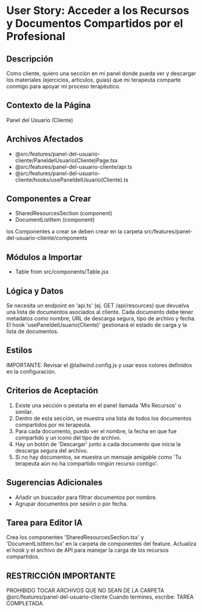 # User Story: Acceder a los Recursos y Documentos Compartidos por el Profesional

## Descripción
Como cliente, quiero una sección en mi panel donde pueda ver y descargar los materiales (ejercicios, artículos, guías) que mi terapeuta comparte conmigo para apoyar mi proceso terapéutico.

## Contexto de la Página
Panel del Usuario (Cliente)

## Archivos Afectados
- @src/features/panel-del-usuario-cliente/PaneldelUsuario(Cliente)Page.tsx
- @src/features/panel-del-usuario-cliente/api.ts
- @src/features/panel-del-usuario-cliente/hooks/usePaneldelUsuario(Cliente).ts

## Componentes a Crear
- SharedResourcesSection (component)
- DocumentListItem (component)

 los Componentes a crear se deben crear en la carpeta src/features/panel-del-usuario-cliente/components

## Módulos a Importar
- Table from src/components/Table.jsx

## Lógica y Datos
Se necesita un endpoint en 'api.ts' (ej. GET /api/resources) que devuelva una lista de documentos asociados al cliente. Cada documento debe tener metadatos como nombre, URL de descarga segura, tipo de archivo y fecha. El hook 'usePaneldelUsuario(Cliente)' gestionará el estado de carga y la lista de documentos.

## Estilos
IMPORTANTE: Revisar el @tailwind.config.js y usar esos colores definidos en la configuración.

## Criterios de Aceptación
1. Existe una sección o pestaña en el panel llamada 'Mis Recursos' o similar.
2. Dentro de esta sección, se muestra una lista de todos los documentos compartidos por mi terapeuta.
3. Para cada documento, puedo ver el nombre, la fecha en que fue compartido y un icono del tipo de archivo.
4. Hay un botón de 'Descargar' junto a cada documento que inicia la descarga segura del archivo.
5. Si no hay documentos, se muestra un mensaje amigable como 'Tu terapeuta aún no ha compartido ningún recurso contigo'.

## Sugerencias Adicionales
- Añadir un buscador para filtrar documentos por nombre.
- Agrupar documentos por sesión o por fecha.

## Tarea para Editor IA
Crea los componentes 'SharedResourcesSection.tsx' y 'DocumentListItem.tsx' en la carpeta de componentes del feature. Actualiza el hook y el archivo de API para manejar la carga de los recursos compartidos.


## RESTRICCIÓN IMPORTANTE
PROHIBIDO TOCAR ARCHIVOS QUE NO SEAN DE LA CARPETA @src/features/panel-del-usuario-cliente
 Cuando termines, escribe: TAREA COMPLETADA.
